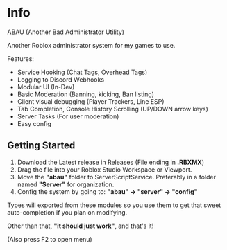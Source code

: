 # Info
ABAU (Another Bad Administrator Utility)

Another Roblox administrator system for ~~my~~ games to use.

Features:
- Service Hooking (Chat Tags, Overhead Tags)
- Logging to Discord Webhooks
- Modular UI (In-Dev)
- Basic Moderation (Banning, kicking, Ban listing)
- Client visual debugging (Player Trackers, Line ESP)
- Tab Completion, Console History Scrolling (UP/DOWN arrow keys)
- Server Tasks (For user moderation)
- Easy config

## Getting Started

1. Download the Latest release in Releases (File ending in **.RBXMX**)
2. Drag the file into your Roblox Studio Workspace or Viewport.
3. Move the **"abau"** folder to ServerScriptService. Preferably in a folder named **"Server"** for organization.
4. Config the system by going to: **"abau" -> "server" -> "config"**

Types will exported from these modules so you use them to get that sweet auto-completion if you plan on modifying.

Other than that, **"it should just work"**, and that's it!

(Also press F2 to open menu)